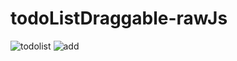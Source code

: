 # todoListDraggable-rawJs
![todolist](https://github.com/ghasemizade/todoListDraggable-rawJs/assets/92257857/275520b1-529d-4fa3-bf42-821cf9bb7608)
![add](https://github.com/ghasemizade/todoListDraggable-rawJs/assets/92257857/9415230e-760c-467a-90f3-8fbc2fe85eb9)
